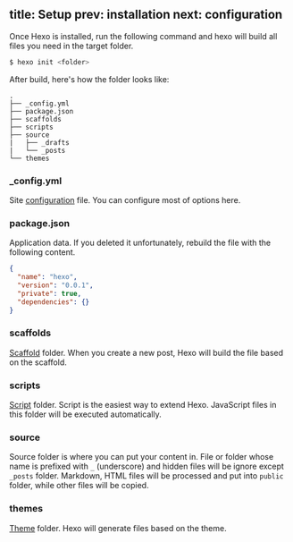 title: Setup
prev: installation
next: configuration
---
Once Hexo is installed, run the following command and hexo will build all files you need in the target folder.

``` bash
$ hexo init <folder>
```

After build, here's how the folder looks like:

``` plain
.
├── _config.yml
├── package.json
├── scaffolds
├── scripts
├── source
|   ├── _drafts
|   └── _posts
└── themes
```

### _config.yml

Site [configuration](configuration.html) file. You can configure most of options here.

### package.json

Application data. If you deleted it unfortunately, rebuild the file with the following content.

``` json
{
  "name": "hexo",
  "version": "0.0.1",
  "private": true,
  "dependencies": {}
}
```

### scaffolds

[Scaffold](writing.html) folder. When you create a new post, Hexo will build the file based on the scaffold.

### scripts

[Script](plugins.html) folder. Script is the easiest way to extend Hexo. JavaScript files in this folder will be executed automatically.

### source

Source folder is where you can put your content in. File or folder whose name is prefixed with `_` (underscore) and hidden files will be ignore except `_posts` folder. Markdown, HTML files will be processed and put into `public` folder, while other files will be copied.

### themes

[Theme](themes.html) folder. Hexo will generate files based on the theme.
